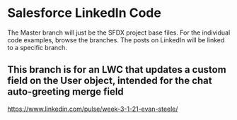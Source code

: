 # Salesforce LinkedIn Code

The Master branch will just be the SFDX project base files. For the individual code examples, browse the branches. The posts on LinkedIn will be linked to a specific branch.

## This branch is for an LWC that updates a custom field on the User object, intended for the chat auto-greeting merge field
https://www.linkedin.com/pulse/week-3-1-21-evan-steele/
